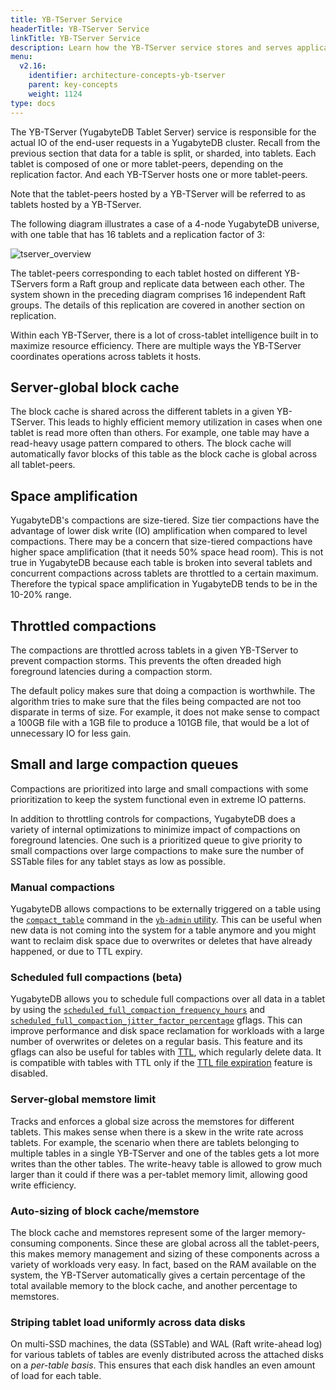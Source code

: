 ```yaml
---
title: YB-TServer Service
headerTitle: YB-TServer Service
linkTitle: YB-TServer Service
description: Learn how the YB-TServer service stores and serves application data using tablets (aka shards).
menu:
  v2.16:
    identifier: architecture-concepts-yb-tserver
    parent: key-concepts
    weight: 1124
type: docs
---
```


The YB-TServer (YugabyteDB Tablet Server) service is responsible for the actual IO of the end-user requests in a YugabyteDB cluster. Recall from the previous section that data for a table is split, or sharded, into tablets. Each tablet is composed of one or more tablet-peers, depending on the replication factor. And each YB-TServer hosts one or more tablet-peers.

Note that the tablet-peers hosted by a YB-TServer will be referred to as tablets hosted by a YB-TServer.

The following diagram illustrates a case of a 4-node YugabyteDB universe, with one table that has 16 tablets and a replication factor of 3:

![tserver_overview](/images/architecture/tserver_overview-1.png)

The tablet-peers corresponding to each tablet hosted on different YB-TServers form a Raft group and replicate data between each other. The system shown in the preceding diagram comprises 16 independent Raft groups. The details of this replication are covered in another section on replication.

Within each YB-TServer, there is a lot of cross-tablet intelligence built in to maximize resource efficiency. There are multiple ways the YB-TServer coordinates operations across tablets it hosts.

## Server-global block cache

The block cache is shared across the different tablets in a given YB-TServer. This leads to highly efficient memory utilization in cases when one tablet is read more often than others. For example, one table may have a read-heavy usage pattern compared to others. The block cache will automatically favor blocks of this table as the block cache is global across all tablet-peers.

## Space amplification

YugabyteDB's compactions are size-tiered. Size tier compactions have the advantage of lower disk write (IO) amplification when compared to level compactions. There may be a concern that size-tiered compactions have higher space amplification (that it needs 50% space head room). This is not true in YugabyteDB because each table is broken into several tablets and concurrent compactions across tablets are throttled to a certain maximum. Therefore the typical space amplification in YugabyteDB tends to be in the 10-20% range.

## Throttled compactions

The compactions are throttled across tablets in a given YB-TServer to prevent compaction storms. This prevents the often dreaded high foreground latencies during a compaction storm.

The default policy makes sure that doing a compaction is worthwhile. The algorithm tries to make sure that the files being compacted are not too disparate in terms of size. For example, it does not make sense to compact a 100GB file with a 1GB file to produce a 101GB file, that would be a lot of unnecessary IO for less gain.

## Small and large compaction queues

Compactions are prioritized into large and small compactions with some prioritization to keep the system functional even in extreme IO patterns.

In addition to throttling controls for compactions, YugabyteDB does a variety of internal optimizations to minimize impact of compactions on foreground latencies. One such is a prioritized queue to give priority to small compactions over large compactions to make sure the number of SSTable files for any tablet stays as low as possible.

### Manual compactions

YugabyteDB allows compactions to be externally triggered on a table using the [`compact_table`](../../../admin/yb-admin/#compact-table) command in the [`yb-admin` utility](../../../admin/yb-admin/). This can be useful when new data is not coming into the system for a table anymore and you might want to reclaim disk space due to overwrites or deletes that have already happened, or due to TTL expiry.

### Scheduled full compactions (beta)

YugabyteDB allows you to schedule full compactions over all data in a tablet by using the [`scheduled_full_compaction_frequency_hours`](../../../reference/configuration/yb-tserver/#scheduled-full-compaction-frequency-hours) and [`scheduled_full_compaction_jitter_factor_percentage`](../../../reference/configuration/yb-tserver/#scheduled-full-compaction-jitter-factor-percentage) gflags. This can improve performance and disk space reclamation for workloads with a large number of overwrites or deletes on a regular basis. This feature and its gflags can also be useful for tables with [TTL](../../../develop/learn/ttl-data-expiration-ycql), which regularly delete data. It is compatible with tables with TTL only if the [TTL file expiration](../../../develop/learn/ttl-data-expiration-ycql/#efficient-data-expiration-for-ttl) feature is disabled.

### Server-global memstore limit

Tracks and enforces a global size across the memstores for different tablets. This makes sense when there is a skew in the write rate across tablets. For example, the scenario when there are tablets belonging to multiple tables in a single YB-TServer and one of the tables gets a lot more writes than the other tables. The write-heavy table is allowed to grow much larger than it could if there was a per-tablet memory limit, allowing good write efficiency.

### Auto-sizing of block cache/memstore

The block cache and memstores represent some of the larger memory-consuming components. Since these are global across all the tablet-peers, this makes memory management and sizing of these components across a variety of workloads very easy. In fact, based on the RAM available on the system, the YB-TServer automatically gives a certain percentage of the total available memory to the block cache, and another percentage to memstores.

### Striping tablet load uniformly across data disks

On multi-SSD machines, the data (SSTable) and WAL (Raft write-ahead log) for various tablets of tables are evenly distributed across the attached disks on a *per-table basis*. This ensures that each disk handles an even amount of load for each table.

